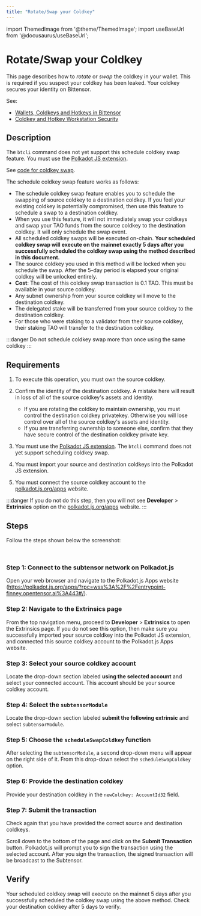 ```yaml
---
title: "Rotate/Swap your Coldkey"
---
```


import ThemedImage from '@theme/ThemedImage';
import useBaseUrl from '@docusaurus/useBaseUrl';

# Rotate/Swap your Coldkey

This page describes how to *rotate* or *swap* the coldkey in your wallet. This is required if you suspect your coldkey has been leaked. Your coldkey secures your identity on Bittensor.

See:

- [Wallets, Coldkeys and Hotkeys in Bittensor](./getting-started/wallets)
- [Coldkey and Hotkey Workstation Security](./getting-started/coldkey-hotkey-security)


## Description

The `btcli` command does not yet support this schedule coldkey swap feature. You must use the [Polkadot JS extension](https://polkadot.js.org/extension/).

See [code for coldkey swap](https://github.com/opentensor/subtensor/blob/main/pallets/subtensor/src/swap/swap_coldkey.rs).

The schedule coldkey swap feature works as follows:

- The schedule coldkey swap feature enables you to schedule the swapping of source coldkey to a destination coldkey. If you feel your existing coldkey is potentially compromised, then use this feature to schedule a swap to a destination coldkey.
- When you use this feature, it will not immediately swap your coldkeys and swap your TAO funds from the source coldkey to the destination coldkey. It will only schedule the swap event. 
- All scheduled coldkey swaps will be executed on-chain. **Your scheduled coldkey swap will execute on the mainnet exactly 5 days after you successfully scheduled the coldkey swap using the method described in this document.**
- The source coldkey you used in this method will be locked when you schedule the swap. After the 5-day period is elapsed your original coldkey will be unlocked entirely.
- **Cost**: The cost of this coldkey swap transaction is 0.1 TAO. This must be available in your source coldkey.
- Any subnet ownership from your source coldkey will move to the destination coldkey.
- The delegated stake will be transferred from your source coldkey to the destination coldkey.
- For those who were staking to a validator from their source coldkey, their staking TAO will transfer to the destination coldkey. 

:::danger Do not schedule coldkey swap more than once using the same coldkey
:::

## Requirements

1. To execute this operation, you must own the source coldkey.
1. Confirm the identity of the destination coldkey. A mistake here will result in loss of all of the source coldkey's assets and identity.
	- If you are rotating the coldkey to maintain ownership, you must control the destination coldkey privatekey. Otherwise you will lose control over all of the source coldkey's assets and identity.
	- If you are transferring ownership to someone else, confirm that they have secure control of the destination coldkey private key. 

2. You must use the [Polkadot JS extension](https://polkadot.js.org/extension/). The `btcli` command does not yet support scheduling coldkey swap.
3. You must import your source and destination coldkeys into the Polkadot JS extension.
4. You must connect the source coldkey account to the [polkadot.js.org/apps](https://polkadot.js.org/apps/?rpc=wss%3A%2F%2Fentrypoint-finney.opentensor.ai%3A443#/explorer) website. 

  :::danger If you do not do this step, then you will not see **Developer** > **Extrinsics** option on the [polkadot.js.org/apps](https://polkadot.js.org/apps/?rpc=wss%3A%2F%2Fentrypoint-finney.opentensor.ai%3A443#/extrinsics) website. 
  :::

## Steps

Follow the steps shown below the screenshot:

<center>
<ThemedImage
alt="Coldkey and hotkey pairings"
sources={{
    light: useBaseUrl('/img/docs/schedule-coldkey-swap-polkadotapp.png'),
    dark: useBaseUrl('/img/docs/schedule-coldkey-swap-polkadotapp.png'),
}}
style={{width: 900}}
/>
</center>

<br />

### Step 1: Connect to the subtensor network on Polkadot.js

Open your web browser and navigate to the Polkadot.js Apps website (https://polkadot.js.org/apps/?rpc=wss%3A%2F%2Fentrypoint-finney.opentensor.ai%3A443#/).

### Step 2: Navigate to the Extrinsics page

From the top navigation menu, proceed to **Developer** > **Extrinsics** to open the Extrinsics page. If you do not see this option, then make sure you successfully imported your source coldkey into the Polkadot JS extension, and connected this source coldkey account to the Polkadot.js Apps website. 

### Step 3: Select your source coldkey account

Locate the drop-down section labeled **using the selected account** and select your connected account. This account should be your source coldkey account.

### Step 4: Select the `subtensorModule`

Locate the drop-down section labeled **submit the following extrinsic** and select `subtensorModule`.

### Step 5: Choose the `scheduleSwapColdkey` function 

After selecting the `subtensorModule`, a second drop-down menu will appear on the right side of it. From this drop-down select the `scheduleSwapColdkey`  option. 

### Step 6: Provide the destination coldkey 

Provide your destination coldkey in the `newColdkey: AccountId32` field.

### Step 7: Submit the transaction

Check again that you have provided the correct source and destination coldkeys. 

Scroll down to the bottom of the page and click on the **Submit Transaction** button. Polkadot.js will prompt you to sign the transaction using the selected account. After you sign the transaction, the signed transaction will be broadcast to the Subtensor.

## Verify

Your scheduled coldkey swap will execute on the mainnet 5 days after you successfully scheduled the coldkey swap using the above method. Check your destination coldkey after 5 days to verify.
